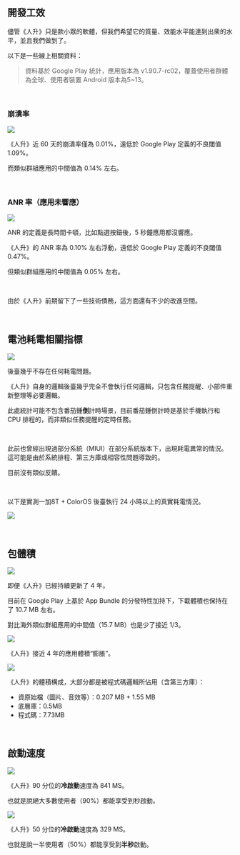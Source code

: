 ## 開發工效

儘管《人升》只是款小眾的軟體，但我們希望它的質量、效能水平能達到出衆的水平，並且我們做到了。

以下是一些線上相關資料：

> 資料基於 Google Play 統計，應用版本為 v1.90.7-rc02，覆蓋使用者群體為全球、使用者裝置 Android 版本為5~13。

<br/>

### 崩潰率

![](_media/ergonomics/crash.png)

《人升》近 60 天的崩潰率僅為 0.01%，遠低於 Google Play 定義的不良閾值 1.09%。

而類似群組應用的中間值為 0.14% 左右。

<br/>

### ANR 率（應用未響應）

![](_media/ergonomics/anr.png)

ANR 的定義是長時間卡頓，比如點選按鈕後，5 秒鐘應用都沒響應。

《人升》的 ANR 率為 0.10% 左右浮動，遠低於 Google Play 定義的不良閾值 0.47%。

但類似群組應用的中間值為 0.05% 左右。

<br/>

由於《人升》前期留下了一些技術債務，這方面還有不少的改進空間。

<br/>

## 電池耗電相關指標

![](_media/ergonomics/battery.png)

後臺幾乎不存在任何耗電問題。

《人升》自身的邏輯後臺幾乎完全不會執行任何邏輯，只包含任務提醒、小部件重新整理等必要邏輯。

此處統計可能不包含番茄鍾**倒**計時場景，目前番茄鍾倒計時是基於手機執行和 CPU 排程的，而非類似任務提醒的定時任務。

<br/>

此前也曾經出現過部分系統（MIUI）在部分系統版本下，出現耗電異常的情況。這可能是由於系統排程、第三方庫或相容性問題導致的。

目前沒有類似反饋。

<br/>

以下是實測一加8T + ColorOS 後臺執行 24 小時以上的真實耗電情況。

![](_media/ergonomics/battery_coloros.png)

<br/>

## 包體積

![](_media/ergonomics/download_size.png)

即便《人升》已經持續更新了 4 年。

目前在 Google Play 上基於 App Bundle 的分發特性加持下，下載體積也保持在了 10.7 MB 左右。

對比海外類似群組應用的中間值（15.7 MB）也是少了接近 1/3。

![](_media/ergonomics/download_size_increase.png)

《人升》接近 4 年的應用體積“膨脹”。

![](_media/ergonomics/size.png)

《人升》的體積構成，大部分都是被程式碼邏輯所佔用（含第三方庫）：

- 資原始檔（圖片、音效等）：0.207 MB + 1.55 MB
- 底層庫：0.5MB
- 程式碼：7.73MB

<br/>

## 啟動速度

![](_media/ergonomics/launch_time_90.png)

《人升》90 分位的**冷啟動**速度為 841 MS。

也就是說絕大多數使用者（90%）都能享受到秒啟動。

![](_media/ergonomics/launch_time_50.png)

《人升》50 分位的**冷啟動**速度為 329 MS。

也就是說一半使用者（50%）都能享受到**半秒**啟動。

